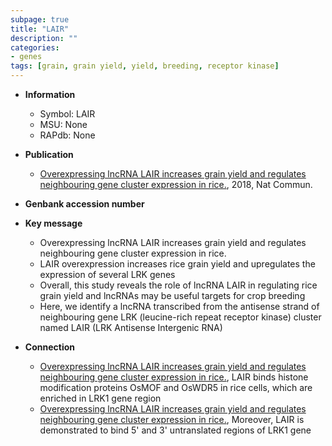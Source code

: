 ```yaml
---
subpage: true
title: "LAIR"
description: ""
categories:
- genes
tags: [grain, grain yield, yield, breeding, receptor kinase]
---
```


* **Information**  
    + Symbol: LAIR  
    + MSU: None  
    + RAPdb: None  

* **Publication**  
    + [Overexpressing lncRNA LAIR increases grain yield and regulates neighbouring gene cluster expression in rice.](http://www.ncbi.nlm.nih.gov/pubmed?term=Overexpressing+lncRNA+LAIR+increases+grain+yield+and+regulates+neighbouring+gene+cluster+expression+in+rice.%5BTitle%5D), 2018, Nat Commun.

* **Genbank accession number**  

* **Key message**  
    + Overexpressing lncRNA LAIR increases grain yield and regulates neighbouring gene cluster expression in rice.
    + LAIR overexpression increases rice grain yield and upregulates the expression of several LRK genes
    + Overall, this study reveals the role of lncRNA LAIR in regulating rice grain yield and lncRNAs may be useful targets for crop breeding
    + Here, we identify a lncRNA transcribed from the antisense strand of neighbouring gene LRK (leucine-rich repeat receptor kinase) cluster named LAIR (LRK Antisense Intergenic RNA)

* **Connection**  
    + [Overexpressing lncRNA LAIR increases grain yield and regulates neighbouring gene cluster expression in rice.](http://www.ncbi.nlm.nih.gov/pubmed?term=Overexpressing+lncRNA+LAIR+increases+grain+yield+and+regulates+neighbouring+gene+cluster+expression+in+rice.%5BTitle%5D),  LAIR binds histone modification proteins OsMOF and OsWDR5 in rice cells, which are enriched in LRK1 gene region
    + [Overexpressing lncRNA LAIR increases grain yield and regulates neighbouring gene cluster expression in rice.](http://www.ncbi.nlm.nih.gov/pubmed?term=Overexpressing+lncRNA+LAIR+increases+grain+yield+and+regulates+neighbouring+gene+cluster+expression+in+rice.%5BTitle%5D),  Moreover, LAIR is demonstrated to bind 5' and 3' untranslated regions of LRK1 gene



